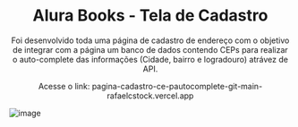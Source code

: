 <h1 align="center"> Alura Books - Tela de Cadastro </h1>

<p align="center"> Foi desenvolvido toda uma página de cadastro de endereço com o objetivo de integrar com a página um banco de dados contendo CEPs para realizar o auto-complete das informações (Cidade, bairro e logradouro) atrávez de API. </p>

<p align="center"> Acesse o link: pagina-cadastro-ce-pautocomplete-git-main-rafaelcstock.vercel.app </p>

![image](https://github.com/rafaelcstock/PaginaCadastro_CEPautocomplete/assets/108905630/ef0fe0bc-b463-4b3e-820b-c3cfbe488e82)

